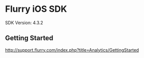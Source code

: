 Flurry iOS SDK
==================================
SDK Version: 4.3.2

Getting Started
----------------------------------
http://support.flurry.com/index.php?title=Analytics/GettingStarted